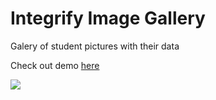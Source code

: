 # Integrify Image Gallery

Galery of student pictures with their data

Check out demo [here](https://antonijak.github.io/10-Image-Gallery/)

![](example.gif)

